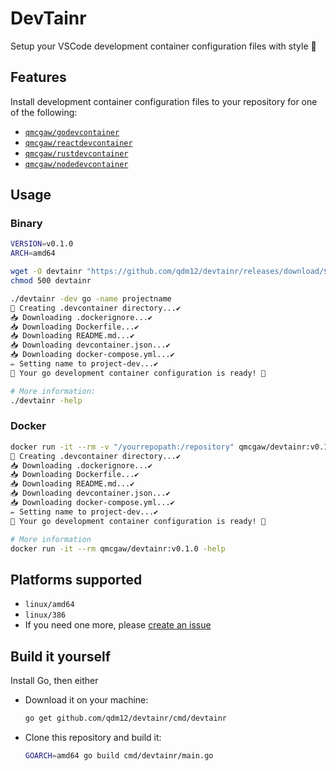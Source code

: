 # DevTainr

Setup your VSCode development container configuration files with style 🦗

## Features

Install development container configuration files to your repository for one of the following:

- [`qmcgaw/godevcontainer`](https://github.com/qdm12/godevcontainer)
- [`qmcgaw/reactdevcontainer`](https://github.com/qdm12/reactdevcontainer)
- [`qmcgaw/rustdevcontainer`](https://github.com/qdm12/rustdevcontainer)
- [`qmcgaw/nodedevcontainer`](https://github.com/qdm12/nodedevcontainer)

## Usage

### Binary

```sh
VERSION=v0.1.0
ARCH=amd64

wget -O devtainr "https://github.com/qdm12/devtainr/releases/download/$VERSION/xcputranslate_$VERSION_linux_$ARCH"
chmod 500 devtainr

./devtainr -dev go -name projectname
📁 Creating .devcontainer directory...✔️
📥 Downloading .dockerignore...✔️
📥 Downloading Dockerfile...✔️
📥 Downloading README.md...✔️
📥 Downloading devcontainer.json...✔️
📥 Downloading docker-compose.yml...✔️
✏️ Setting name to project-dev...✔️
🦾 Your go development container configuration is ready! 🚀

# More information:
./devtainr -help
```

### Docker

```sh
docker run -it --rm -v "/yourrepopath:/repository" qmcgaw/devtainr:v0.1.0 -dev go -path /repository -name projectname
📁 Creating .devcontainer directory...✔️
📥 Downloading .dockerignore...✔️
📥 Downloading Dockerfile...✔️
📥 Downloading README.md...✔️
📥 Downloading devcontainer.json...✔️
📥 Downloading docker-compose.yml...✔️
✏️ Setting name to project-dev...✔️
🦾 Your go development container configuration is ready! 🚀

# More information
docker run -it --rm qmcgaw/devtainr:v0.1.0 -help
```

## Platforms supported

- `linux/amd64`
- `linux/386`
- If you need one more, please [create an issue](https://github.com/qdm12/devtainr/issues/new)

## Build it yourself

Install Go, then either

- Download it on your machine:

  ```sh
  go get github.com/qdm12/devtainr/cmd/devtainr
  ```

- Clone this repository and build it:

  ```sh
  GOARCH=amd64 go build cmd/devtainr/main.go
  ```
